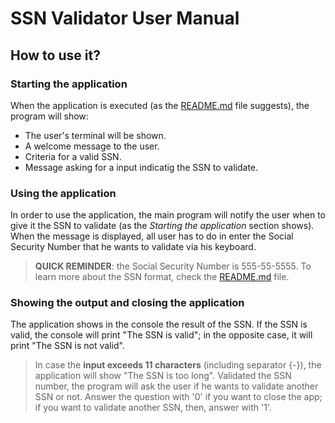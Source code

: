 # SSN Validator User Manual

## How to use it?

### Starting the application
When the application is executed (as the [README.md](https://github.com/mrvladimir15/IDS347L-01-SSN-Validator/blob/main/README.md) file suggests), the program will show:
* The user's terminal will be shown.
* A welcome message to the user.
* Criteria for a valid SSN.
* Message asking for a input indicatig the SSN to validate.

### Using the application
In order to use the application, the main program will notify the user when to give it the SSN to validate (as the *Starting the application* section shows). When the message is displayed, all user has to do in enter the Social Security Number that he wants to validate via his keyboard.
> **QUICK REMINDER**: the Social Security Number is 555-55-5555. To learn more about the SSN format, check the [README.md](https://github.com/mrvladimir15/IDS347L-01-SSN-Validator/blob/main/README.md) file.  

### Showing the output and closing the application
The application shows in the console the result of the SSN. If the SSN is valid, the console will print "The SSN is valid"; in the opposite case, it will print "The SSN is not valid".  
> In case the **input exceeds 11 characters** (including separator {-}), the application will show "The SSN is too long".
Validated the SSN number, the program will ask the user if he wants to validate another SSN or not. Answer the question with '0' if you want to close the app; if you want to validate another SSN, then, answer with '1'.